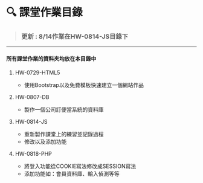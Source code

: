 :mag: 課堂作業目錄
===

> ### 更新 : 8/14作業在HW-0814-JS目錄下

---

#### 所有課堂作業的資料夾均放在本目錄中
1. HW-0729-HTML5
    - 使用Bootstrap以及免費模板快速建立一個網站作品

2. HW-0807-DB
    - 製作一個公司訂便當系統的資料庫

3. HW-0814-JS
    - 重新製作課堂上的練習並記錄過程
    - 修改以及添加功能

4. HW-0818-PHP
    - 將登入功能從COOKIE寫法修改成SESSION寫法
    - 添加功能如：會員資料庫、輸入偵測等等